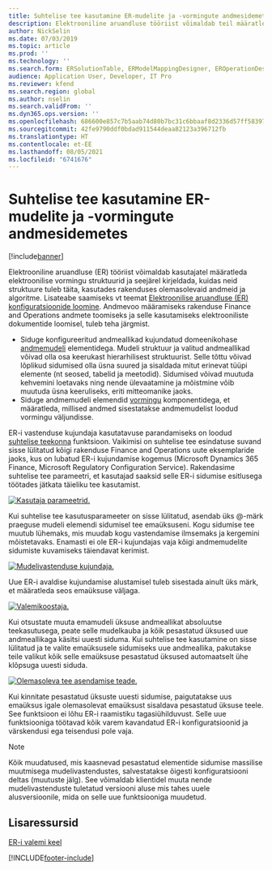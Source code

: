 ```yaml
---
title: Suhtelise tee kasutamine ER-mudelite ja -vormingute andmesidemetes
description: Elektrooniline aruandluse tööriist võimaldab teil määratleda elektroonilise vormingu struktuurid ja seejärel kirjeldada, kuidas neid struktuure tuleb täita.
author: NickSelin
ms.date: 07/03/2019
ms.topic: article
ms.prod: ''
ms.technology: ''
ms.search.form: ERSolutionTable, ERModelMappingDesigner, EROperationDesigner, ERExpressionDesignerFormula
audience: Application User, Developer, IT Pro
ms.reviewer: kfend
ms.search.region: global
ms.author: nselin
ms.search.validFrom: ''
ms.dyn365.ops.version: ''
ms.openlocfilehash: 686600e857c7b5aab74d80b7bc31c6bbaaf8d2336d57ff5839752d0ff33def84
ms.sourcegitcommit: 42fe9790ddf0bdad911544deaa82123a396712fb
ms.translationtype: HT
ms.contentlocale: et-EE
ms.lasthandoff: 08/05/2021
ms.locfileid: "6741676"
---
```

# <a name="use-a-relative-path-in-data-bindings-of-er-models-and-formats"></a>Suhtelise tee kasutamine ER-mudelite ja -vormingute andmesidemetes

[!include[banner](../includes/banner.md)]

Elektrooniline aruandluse (ER) tööriist võimaldab kasutajatel määratleda elektroonilise vormingu struktuurid ja seejärel kirjeldada, kuidas neid struktuure tuleb täita, kasutades rakenduses olemasolevaid andmeid ja algoritme. Lisateabe saamiseks vt teemat [Elektroonilise aruandluse (ER) konfiguratsioonide loomine](electronic-reporting-configuration.md). Andmevoo määramiseks rakenduse Finance and Operations andmete toomiseks ja selle kasutamiseks elektrooniliste dokumentide loomisel, tuleb teha järgmist.

- Siduge konfigureeritud andmeallikad kujundatud domeenikohase [andmemudeli](general-electronic-reporting.md#data-model-and-model-mapping-components) elementidega. Mudeli struktuur ja valitud andmeallikad võivad olla osa keerukast hierarhilisest struktuurist. Selle tõttu võivad lõplikud sidumised olla üsna suured ja sisaldada mitut erinevat tüüpi elemente (nt seosed, tabelid ja meetodid). Sidumised võivad muutuda kehvemini loetavaks ning nende ülevaatamine ja mõistmine võib muutuda üsna keeruliseks, eriti mitteomanike jaoks. 
- Siduge andmemudeli elemendid [vormingu](general-electronic-reporting.md#FormatComponentOutbound) komponentidega, et määratleda, millised andmed sisestatakse andmemudelist loodud vormingu väljundisse.

ER-i vastenduse kujundaja kasutatavuse parandamiseks on loodud [suhtelise teekonna](er-formula-language.md#relative-path) funktsioon. Vaikimisi on suhtelise tee esindatuse suvand sisse lülitatud kõigi rakenduse Finance and Operations uute eksemplaride jaoks, kus on lubatud ER-i kujundamise kogemus (Microsoft Dynamics 365 Finance, Microsoft Regulatory Configuration Service). Rakendasime suhtelise tee parameetri, et kasutajad saaksid selle ER-i sidumise esitlusega töötades jätkata täieliku tee kasutamist.

[![Kasutaja parameetrid.](./media/relative-path-01.png)](./media/relative-path-01.png)

 
Kui suhtelise tee kasutusparameeter on sisse lülitatud, asendab üks @-märk praeguse mudeli elemendi sidumisel tee emaüksuseni. Kogu sidumise tee muutub lühemaks, mis muudab kogu vastendamise ilmsemaks ja kergemini mõistetavaks. Enamasti ei ole ER-i kujundajas vaja kõigi andmemudelite sidumiste kuvamiseks täiendavat kerimist.

[![Mudelivastenduse kujundaja.](./media/relative-path-02.png)](./media/relative-path-02.png)
 
Uue ER-i avaldise kujundamise alustamisel tuleb sisestada ainult üks märk, et määratleda seos emaüksuse väljaga.

[![Valemikoostaja.](./media/relative-path-03.png)](./media/relative-path-03.png)
 
Kui otsustate muuta emamudeli üksuse andmeallikat absoluutse teekasutusega, peate selle mudelkauba ja kõik pesastatud üksused uue andmeallikaga käsitsi uuesti siduma. Kui suhtelise tee kasutamine on sisse lülitatud ja te valite emaüksusele sidumiseks uue andmeallika, pakutakse teile valikut kõik selle emaüksuse pesastatud üksused automaatselt ühe klõpsuga uuesti siduda.

[![Olemasoleva tee asendamise teade.](./media/relative-path-04.png)](./media/relative-path-04.png)
 
Kui kinnitate pesastatud üksuste uuesti sidumise, paigutatakse uus emaüksus igale olemasolevat emaüksust sisaldava pesastatud üksuse teele.
See funktsioon ei lõhu ER-i raamistiku tagasiühilduvust. Selle uue funktsiooniga töötavad kõik varem kavandatud ER-i konfiguratsioonid ja värskendusi ega teisendusi pole vaja.

> [!NOTE]
> Kõik muudatused, mis kaasnevad pesastatud elementide sidumise massilise muutmisega mudelivastendustes, salvestatakse õigesti konfiguratsiooni deltas (muutuste jälg). See võimaldab klientidel muuta nende mudelivastenduste tuletatud versiooni aluse mis tahes uuele alusversioonile, mida on selle uue funktsiooniga muudetud.

## <a name="additional-resources"></a>Lisaressursid

[ER-i valemi keel](er-formula-language.md)


[!INCLUDE[footer-include](../../../includes/footer-banner.md)]